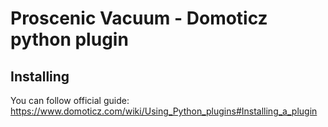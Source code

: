 # Proscenic Vacuum - Domoticz python plugin
## Installing
You can follow official guide: https://www.domoticz.com/wiki/Using_Python_plugins#Installing_a_plugin
